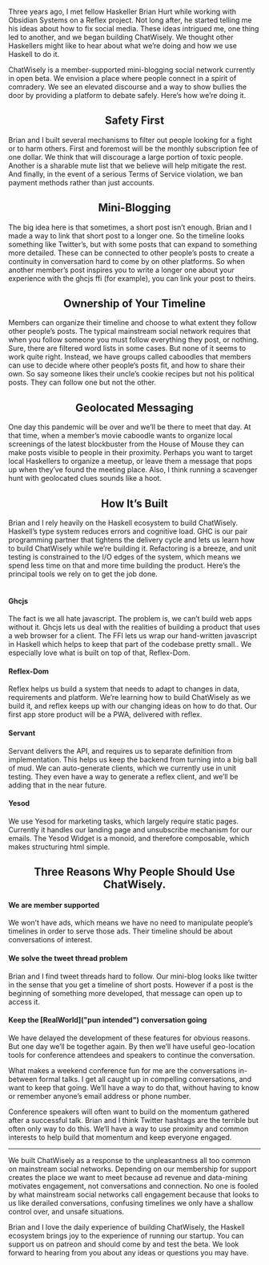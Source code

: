 Three years ago, I met fellow Haskeller Brian Hurt while working with Obsidian Systems on a Reflex project. Not long after, he started telling me his ideas about how to fix social media. These ideas intrigued me, one thing led to another, and we began building ChatWisely. We thought other Haskellers might like to hear about what we’re doing and how we use Haskell to do it.

ChatWisely is a member-supported mini-blogging social network currently in open beta. We envision a place where people connect in a spirit of comradery. We see an elevated discourse and a way to show bullies the door by providing a platform to debate safely. Here’s how we’re doing it.  


<h2 align=center>Safety First</h2>
Brian and I built several mechanisms to filter out people looking for a fight or to harm others. First and foremost will be the monthly subscription fee of one dollar. We think that will discourage a large portion of toxic people. Another is a sharable mute list that we believe will help mitigate the rest. And finally, in the event of a serious Terms of Service violation, we ban payment methods rather than just accounts. 

<h2 align=center>Mini-Blogging</h2>
The big idea here is that sometimes, a short post isn’t enough. Brian and I made a way to link that short post to a longer one. So the timeline looks something like Twitter’s, but with some posts that can expand to something more detailed. These can be connected to other people’s posts to create a continuity in conversation hard to come by on other platforms. So when another member’s post inspires you to write a longer one about your experience with the ghcjs ffi (for example), you can link your post to theirs.

<h2 align=center>Ownership of Your Timeline</h2>
Members can organize their timeline and choose to what extent they follow other people’s posts. The typical mainstream social network requires that when you follow someone you must follow everything they post, or nothing. Sure, there are filtered word lists in some cases. But none of it seems to work quite right. Instead, we have groups called caboodles that members can use to decide where other people’s posts fit, and how to share their own. So say someone likes their uncle’s cookie recipes but not his political posts. They can follow one but not the other.

<h2 align=center>Geolocated Messaging</h2>
One day this pandemic will be over and we’ll be there to meet that day. At that time, when a member’s movie caboodle wants to organize local screenings of the latest blockbuster from the House of Mouse they can make posts visible to people in their proximity. Perhaps you want to target local Haskellers to organize a meetup, or leave them a message that pops up when they’ve found the meeting place. Also, I think running a scavenger hunt with geolocated clues sounds like a hoot.

<h2 align=center>How It’s Built</h2>
Brian and I rely heavily on the Haskell ecosystem to build ChatWisely. Haskell’s type system reduces errors and cognitive load. GHC is our pair programming partner that tightens the delivery cycle and lets us learn how to build ChatWisely while we’re building it. Refactoring is a breeze, and unit testing is constrained to the I/O edges of the system, which means we spend less time on that and more time building the product. Here’s the principal tools we rely on to get the job done.  
<br/> <br/>
<h4> Ghcjs </h4> The fact is we all hate javascript. The problem is, we can’t build web apps without it. Ghcjs lets us deal with the realities of building a product that uses a web browser for a client. The FFI lets us wrap our hand-written javascript in Haskell which helps to keep that part of the codebase pretty small.. We especially love what is built on top of that, Reflex-Dom.
  
<h4> Reflex-Dom </h4> Reflex helps us build a system that needs to adapt to changes in data, requirements and platform. We’re learning how to build ChatWisely as we build it, and reflex keeps up with our changing ideas on how to do that. Our first app store product will be a PWA, delivered with reflex.

<h4> Servant </h4> Servant delivers the API, and requires us to separate definition from implementation. This helps us keep the backend from turning into a big ball of mud. We can auto-generate clients, which we currently use in unit testing. They even have a way to generate a reflex client, and we’ll be adding that in the near future.

<h4>Yesod</h4> We use Yesod for marketing tasks, which largely require static pages. Currently it handles our landing page and unsubscribe mechanism for our emails. The Yesod Widget is a monoid, and therefore composable, which makes structuring html simple. 


<h2 align=center>Three Reasons Why People Should Use ChatWisely.</h2>
<h4>We are member supported</h4> We won’t have ads, which means we have no need to manipulate people’s timelines in order to serve those ads. Their timeline should be about conversations of interest.

<h4>We solve the tweet thread problem</h4>Brian and I find tweet threads hard to follow. Our mini-blog looks like twitter in the sense that you get a timeline of short posts. However if a post is the beginning of something more developed, that message can open up to access it.

<h4>Keep the [RealWorld]("pun intended") conversation going</h4>We have delayed the development of these features for obvious reasons. But one day we’ll be together again. By then we’ll have useful geo-location tools for conference attendees and speakers to continue the conversation.

What makes a weekend conference fun for me are the conversations in-between formal talks. I get all caught up in compelling conversations, and want to keep that going. We’ll have a way to do that, without having to know or remember anyone’s email address or phone number.

Conference speakers will often want to build on the momentum gathered after a successful talk. Brian and I think Twitter hashtags are the terrible but often only way to do this. We’ll have a way to use proximity and common interests to help build that momentum and keep everyone engaged.

---
We built ChatWisely as a response to the unpleasantness all too common on mainstream social networks. Depending on our membership for support creates the place we want to meet because ad revenue and data-mining motivates engagement, not conversations and connection. No one is fooled by what mainstream social networks call engagement because that looks to us like derailed conversations, confusing timelines we only have a shallow control over, and unsafe situations.

Brian and I love the daily experience of building ChatWisely, the Haskell ecosystem brings joy to the experience of running our startup. You can support us on patreon and should come by and test the beta. We look forward to hearing from you about any ideas or questions you may have.

